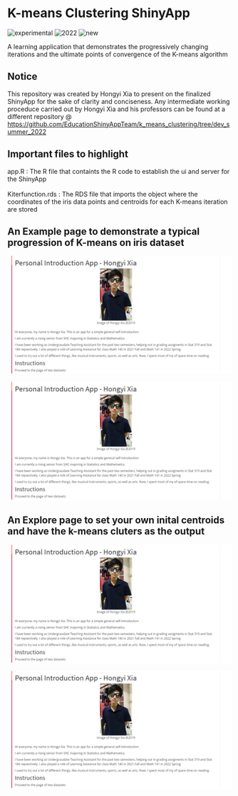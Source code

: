 # K-means Clustering ShinyApp

![experimental](https://img.shields.io/badge/lifecycle-experimental-orange)
![2022](https://img.shields.io/badge/year-2022-lightgrey)
![new](https://img.shields.io/badge/lifecycle-newapp-brightgreen)

A learning application that demonstrates the progressively changing iterations and the ultimate points of convergence of the K-means algorithm

## Notice
This repository was created by Hongyi Xia to present on the finalized ShinyApp for the sake of clarity and conciseness. Any intermediate working proceduce carried out by Hongyi Xia and his professors can be found at a different repository @ https://github.com/EducationShinyAppTeam/k_means_clustering/tree/dev_summer_2022

## Important files to highlight
app.R : The R file that containts the R code to establish the ui and server for the ShinyApp \
\
Kiterfunction.rds : The RDS file that imports the object where the coordinates of the iris data points and centroids for each K-means iteration are stored

## An Example page to demonstrate a typical progression of K-means on iris dataset

![App Screenshot](../docs/screenshot.png)

![App Screenshot](../docs/screenshot.png)

## An Explore page to set your own inital centroids and have the k-means cluters as the output

![App Screenshot](../docs/screenshot.png)

![App Screenshot](../docs/screenshot.png)
